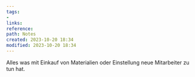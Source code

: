 ```yaml
---
tags: 
- 
links: 
reference: 
path: Notes
created: 2023-10-20 18:34
modified: 2023-10-20 18:34
---
```


Alles was mit Einkauf von Materialien oder Einstellung neue Mitarbeiter zu tun hat.

